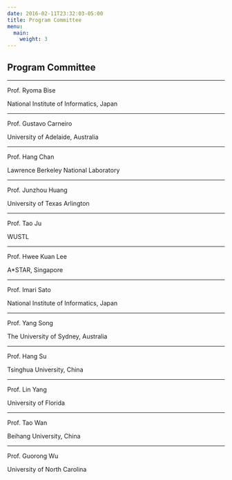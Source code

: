 ```yaml
---
date: 2016-02-11T23:32:03-05:00
title: Program Committee
menu:
  main:
    weight: 3
---
```

## Program Committee
-----------
Prof. Ryoma Bise 

National Institute of Informatics, Japan

-----------
Prof. Gustavo Carneiro 

University of Adelaide, Australia

-----------
Prof. Hang Chan 

Lawrence Berkeley National Laboratory

-----------
Prof. Junzhou Huang 

University of Texas Arlington

-----------
Prof. Tao Ju 

WUSTL

-----------
Prof. Hwee Kuan Lee 

A*STAR, Singapore

-----------
Prof. Imari Sato 

National Institute of Informatics, Japan

-----------
Prof. Yang Song 

The University of Sydney, Australia

-----------
Prof. Hang Su 

Tsinghua University, China

-----------
Prof. Lin Yang 

University of Florida

-----------
Prof. Tao Wan 

Beihang University, China

-----------
Prof. Guorong Wu 

University of North Carolina
